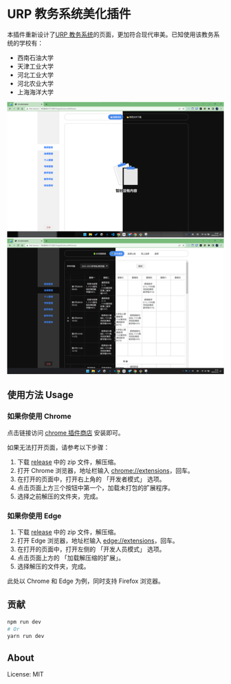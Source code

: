 # URP 教务系统美化插件

本插件重新设计了[URP 教务系统](http://cwjf.swpu.edu.cn/)的页面，更加符合现代审美。已知使用该教务系统的学校有：

-   西南石油大学
-   天津工业大学
-   河北工业大学
-   河北农业大学
-   上海海洋大学

![screenshot](./screenshots/poster/1.png)
![screenshot](./screenshots/poster/2.png)

## 使用方法 Usage

### 如果你使用 Chrome

点击链接访问 [chrome 插件商店](https://chrome.google.com/webstore/detail/urp-beautifier/iplofmnlmkbebfbihplgjkalkbbpiapm?hl=en-US) 安装即可。

如果无法打开页面，请参考以下步骤：

1. 下载 [release](https://github.com/RiverTwilight/URP-Beautifier/releases) 中的 zip 文件，解压缩。
2. 打开 Chrome 浏览器，地址栏输入 [chrome://extensions](chrome://extensions)，回车。
3. 在打开的页面中，打开右上角的 「开发者模式」 选项。
4. 点击页面上方三个按钮中第一个，加载未打包的扩展程序。
5. 选择之前解压的文件夹，完成。

### 如果你使用 Edge

1. 下载 [release](https://github.com/RiverTwilight/URP-Beautifier/releases) 中的 zip 文件，解压缩。
2. 打开 Edge 浏览器，地址栏输入 [edge://extensions](edge://extensions)，回车。
3. 在打开的页面中，打开左侧的 「开发人员模式」 选项。
4. 点击页面上方的 「加载解压缩的扩展」。
5. 选择解压的文件夹，完成。

此处以 Chrome 和 Edge 为例，同时支持 Firefox 浏览器。

## 贡献

```bash
npm run dev
# Or
yarn run dev
```

## About

License: MIT
